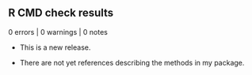 ## R CMD check results

0 errors | 0 warnings | 0 notes

* This is a new release.

* There are not yet references describing the methods in my package.